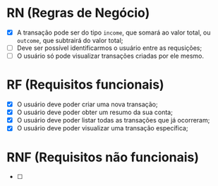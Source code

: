 # RN (Regras de Negócio)

- [x] A transação pode ser do tipo `income`, que somará ao valor total, ou `outcome`, que subtrairá do valor total;
- [ ] Deve ser possível identificarmos o usuário entre as requsições;
- [ ] O usuário só pode visualizar transações criadas por ele mesmo.

# RF (Requisitos funcionais)
- [x] O usuário deve poder criar uma nova transação;
- [x] O usuário deve poder obter um resumo da sua conta;
- [x] O usuário deve poder listar todas as transações que já ocorreram;
- [x] O usuário deve poder visualizar uma transação específica;

# RNF (Requisitos não funcionais)

- [ ] 